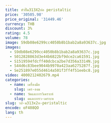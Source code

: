 ```yaml
---
title: หัวปั๊ม313X2ท่อ peristaltic
price: '30505.98'
price_original: '31449.46'
currency: THB
discount: 3%
rating: 4.5
volume: 78
image: S9db08e6299cc4050b8b1bab2a8a93637c.jpg
images:
  - S9db08e6299cc4050b8b1bab2a8a93637c.jpg
  - S012828863d3e44b6822bf9dce2ca61591.jpg
  - S1519594fdcff40dcbca2be7d356a3314N.jpg
  - S44d6c83bee9044b9970a423aa6275287f.jpg
  - Se251897e055d4614a501f3ff4f51eebc8.jpg
video: 4000212402679.mp4
categories:
  - name: เครื่องมือ
    slug: เคร-องม
  - name: วัดและการวิเคราะห์
    slug: ดและการว-เคราะห
slug: วป-ม313x2ท-peristaltic
encode: oF408QO
lang: th
---
```

  